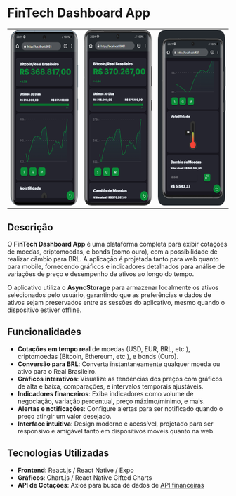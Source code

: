 # FinTech Dashboard App

<table>
  <tr>
    <td valign="top"><img src="./@ignore/i1.png" height="400" /></td>
    <td valign="top"> <img src="./@ignore/i2.png" height="400" /></td>
      <td valign="top"> <img src="./@ignore/i3.png" height="400" /></td>
  </tr>
</table>

## Descrição

O **FinTech Dashboard App** é uma plataforma completa para exibir cotações de moedas, criptomoedas, e bonds (como ouro), com a possibilidade de realizar câmbio para BRL. A aplicação é projetada tanto para web quanto para mobile, fornecendo gráficos e indicadores detalhados para análise de variações de preço e desempenho de ativos ao longo do tempo.

O aplicativo utiliza o **AsyncStorage** para armazenar localmente os ativos selecionados pelo usuário,
garantindo que as preferências e dados de ativos sejam preservados entre as sessões do aplicativo,
mesmo quando o dispositivo estiver offline.

## Funcionalidades

- **Cotações em tempo real** de moedas (USD, EUR, BRL, etc.), criptomoedas (Bitcoin, Ethereum, etc.), e bonds (Ouro).
- **Conversão para BRL**: Converta instantaneamente qualquer moeda ou ativo para o Real Brasileiro.
- **Gráficos interativos**: Visualize as tendências dos preços com gráficos de alta e baixa, comparações, e intervalos temporais ajustáveis.
- **Indicadores financeiros**: Exiba indicadores como volume de negociação, variação percentual, preço máximo/mínimo, e mais.
- **Alertas e notificações**: Configure alertas para ser notificado quando o preço atingir um valor desejado.
- **Interface intuitiva**: Design moderno e acessível, projetado para ser responsivo e amigável tanto em dispositivos móveis quanto na web.

## Tecnologias Utilizadas

- **Frontend**: React.js / React Native / Expo
- **Gráficos**: Chart.js / React Native Gifted Charts
- **API de Cotações**: Axios para busca de dados de [API financeiras](https://docs.awesomeapi.com.br/api-de-moedas)
